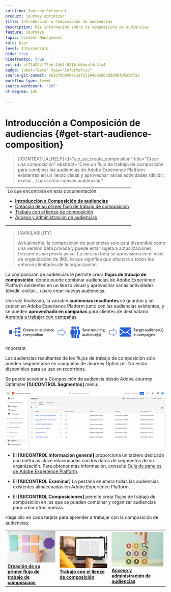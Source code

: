 ```yaml
---
solution: Journey Optimizer
product: journey optimizer
title: Introducción a Composición de audiencias
description: Más información sobre la composición de audiencias
feature: Journeys
topic: Content Management
role: User
level: Intermediate
hide: true
hidefromtoc: true
exl-id: af71d24d-77eb-44df-8216-b0aeaf4c4fa4
badge: label="Beta" type="Informativo"
source-git-commit: 8b1bf0b0469c1efc5194dae56ddddd9f05dbf722
workflow-type: tm+mt
source-wordcount: '307'
ht-degree: 14%

---
```


# Introducción a Composición de audiencias {#get-start-audience-composition}

>[!CONTEXTUALHELP]
>id="ajo_ao_create_composition"
>title="Crear una composición"
>abstract="Cree un flujo de trabajo de composición para combinar las audiencias de Adobe Experience Platform existentes en un lienzo visual y aprovechar varias actividades (dividir, excluir...) para crear nuevas audiencias."

<table style="table-layout:fixed"><tr style="border: 0;"><tr><td>Lo que encontrará en esta documentación:<br/><ul>
<li><b><a href="get-started-audience-orchestration.md">Introducción a Composición de audiencias</a></b></li>
<li><a href="create-compositions.md">Creación de su primer flujo de trabajo de composición</a></li>
<li><a href="composition-canvas.md">Trabajo con el lienzo de composición</a></li>
<li><a href="access-audiences.md">Acceso y administración de audiencias</a></li></ul></td></tr></table>

>[!AVAILABILITY]
>
>Actualmente, la composición de audiencias solo está disponible como una versión beta privada y puede estar sujeta a actualizaciones frecuentes sin previo aviso. La versión beta se aprovisiona en el nivel de organización de IMS, lo que significa que afectará a todos los entornos limitados de la organización.

La composición de audiencias le permite crear **flujos de trabajo de composición**, donde puede combinar audiencias de Adobe Experience Platform existentes en un lienzo visual y aprovechar varias actividades (dividir, excluir...) para crear nuevas audiencias.

Una vez finalizado, la variable **audiencias resultantes** se guardan y se copian en Adobe Experience Platform junto con las audiencias existentes, y se pueden **aprovechado en campañas** para clientes de destinatario. [Aprenda a trabajar con campañas](../campaigns/get-started-with-campaigns.md)

![](assets/audiences-process.png)

>[!IMPORTANT]
>
>Las audiencias resultantes de los flujos de trabajo de composición solo pueden segmentarse en campañas de Journey Optimizer. No están disponibles para su uso en recorridos.

Se puede acceder a Composición de audiencia desde Adobe Journey Optimizer **[!UICONTROL Segmentos]** menú:

![](assets/audiences-browse.png)

* El **[!UICONTROL Información general]** proporciona un tablero dedicado con métricas clave relacionadas con los datos de segmentos de su organización. Para obtener más información, consulte [Guía de paneles de Adobe Experience Platform](https://experienceleague.adobe.com/docs/experience-platform/dashboards/guides/segments.html).

* El **[!UICONTROL Examinar]** La pestaña enumera todas las audiencias existentes almacenadas en Adobe Experience Platform.

* El **[!UICONTROL Composiciones]** permite crear flujos de trabajo de composición en los que se pueden combinar y organizar audiencias para crear otras nuevas.

Haga clic en cada tarjeta para aprender a trabajar con la composición de audiencias:

<table style="table-layout:fixed"><tr style="border: 0;">
<td><a href="create-compositions.md"><img alt="Creación de flujos de trabajo de composición" src="../assets/do-not-localize/ao-workflows.jpg"></a>
<div><a href="create-compositions.md"><strong>Creación de su primer flujo de trabajo de composición</strong></a></div></td>
<td><a href="composition-canvas.md"><img alt="Trabajo con el lienzo de composición" src="../assets/do-not-localize/ao-canvas.jpg"></a>
<div><a href="composition-canvas.md"><strong>Trabajo con el lienzo de composición</strong></a></div></td>
<td><a href="access-audiences.md"><img alt="Acceso y administración de audiencias" src="../assets/do-not-localize/ao-audiences.jpeg"></a>
<div><a href="access-audiences.md"><strong>Acceso y administración de audiencias</strong></a></div></td>
</tr></table>
